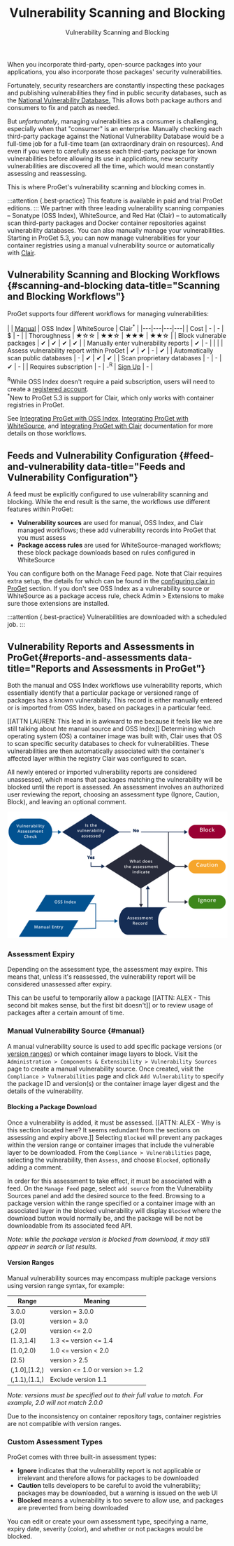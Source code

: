 ﻿---
title: Vulnerability Scanning and Blocking
subtitle: Vulnerability Scanning and Blocking
sequence: 100
keywords: proget, vulnerabilities
display-child-topics: false
show-headings-in-nav: true
---

When you incorporate third-party, open-source packages into your applications, you also incorporate those packages' security vulnerabilities.

Fortunately, security researchers are constantly inspecting these packages and publishing vulnerabilities they find in public security databases, such as the [National Vulnerability Database.](https://nvd.nist.gov/) This allows both package authors and consumers to fix and patch as needed.

But *unfortunately*, managing vulnerabilities as a consumer is challenging, especially when that "consumer" is an enterprise. Manually checking each third-party package against the National Vulnerability Database would be a full-time job for a full-time team (an extraordinary drain on resources). And even if you were to carefully assess each third-party package for known vulnerabilities before allowing its use in applications, new security vulnerabilities are discovered all the time, which would mean constantly assessing and reassessing.

This is where ProGet's vulnerability scanning and blocking comes in.

:::attention {.best-practice}
This feature is available in paid and trial ProGet editions.
:::
We partner with three leading vulnerability scanning companies – Sonatype (OSS Index), WhiteSource, and Red Hat (Clair)  – to automatically scan third-party packages and Docker container repositories against vulnerability databases. You can also manually manage your vulnerabilities. Starting in ProGet 5.3, you can now manage vulnerabilities for your container registries using a manual vulnerability source or automatically with [Clair](/docs/proget/compliance/clair).

## Vulnerability Scanning and Blocking Workflows {#scanning-and-blocking data-title="Scanning and Blocking Workflows"}

ProGet supports four different workflows for managing vulnerabilities:

|  | [Manual](#manual) | OSS Index | WhiteSource | Clair<sup>*</sup> |
|---|---|---|---|
| Cost                                      | - | - | $ | - |
| Thoroughness                              | ★☆☆ | ★★☆ | ★★★ | ★★☆ |
| Block vulnerable packages                 | ✔ | ✔ | ✔ | ✔ |
| Manually enter vulnerability reports      | ✔ | -  |   | |
| Assess vulnerability report within ProGet | ✔ | ✔ | - | ✔ |
| Automatically scan public databases       | - | ✔ | ✔ | ✔ |
| Scan proprietary databases                | - | - | ✔ | - |
| Requires subscription                     | - | -<sup>R</sup> | [Sign Up](https://www.whitesourcesoftware.com/trial3/)  | - |


<sup>R</sup>While OSS Index doesn't require a paid subscription, users will need to create a [registered account](https://ossindex.sonatype.org/ ).<br/>
<sup>*</sup>New to ProGet 5.3 is support for Clair, which only works with container registries in ProGet.

See [Integrating ProGet with OSS Index](/docs/proget/compliance/vulnerabilities/vor), [Integrating ProGet with WhiteSource](/docs/proget/compliance/whitesource), and [Integrating ProGet with Clair](/docs/proget/compliance/clair) documentation for more details on those workflows.


## Feeds and Vulnerability Configuration {#feed-and-vulnerability data-title="Feeds and Vulnerability Configuration"}

A feed must be explicitly configured to use vulnerability scanning and blocking. While the end result is the same, the workflows use different features within ProGet:

*   **Vulnerability sources** are used for manual, OSS Index, and Clair managed workflows; these add vulnerability records into ProGet that you must assess
*   **Package access rules** are used for WhiteSource-managed workflows; these block package downloads based on rules configured in WhiteSource

You can configure both on the Manage Feed page. Note that Clair requires extra setup, the details for which can be found in the [configuring clair in ProGet](/docs/proget/compliance/clair#configureproget) section. If you don't see OSS Index as a vulnerability source or WhiteSource as a package access rule, check Admin > Extensions to make sure those extensions are installed.

:::attention {.best-practice}
Vulnerabilities are downloaded with a scheduled job. 
:::

## Vulnerability Reports and Assessments in ProGet{#reports-and-assessments data-title="Reports and Assessments in ProGet"}

Both the manual and OSS Index workflows use vulnerability reports, which essentially identify that a particular package or versioned range of packages has a known vulnerability. This record is either manually entered or is imported from OSS Index, based on packages in a particular feed.

[[ATTN LAUREN:  This lead in is awkward to me because it feels like we are still talking about hte manual source and OSS Index]] Determining which operating system (OS) a container image was built with, Clair uses that OS to scan specific security databases to check for vulnerabilities. These vulnerabilities are then automatically associated with the container's affected layer within the registry Clair was configured to scan.

All newly entered or imported vulnerability reports are considered unassessed, which means that packages matching the vulnerability will be blocked until the report is assessed. An assessment involves an authorized user reviewing the report, choosing an assessment type (Ignore, Caution, Block), and leaving an optional comment.

![Assessment workflow](/resources/documentation/proget/assess-workflow.svg)

### Assessment Expiry

Depending on the assessment type, the assessment may expire. This means that, unless it's reassessed, the vulnerability report will be considered unassessed after expiry.

This can be useful to temporarily allow a package [[ATTN: ALEX - This second bit makes sense, but the first bit doesn't]] or to review usage of packages after a certain amount of time.

### Manual Vulnerability Source {#manual}

A manual vulnerability source is used to add specific package versions (or [version ranges](#version-ranges)) or which container image layers to block. Visit the `Administration > Components & Extensibility > Vulnerability Sources` page to create a manual vulnerability source. Once created, visit the `Compliance > Vulnerabilities` page and click `Add Vulnerability` to specify the package ID and version(s) or the container image layer digest and the details of the vulnerability.

#### Blocking a Package Download

Once a vulnerability is added, it must be assessed. [[ATTN: ALEX - Why is this section located here? It seems redundant from the sections on assessing and expiry above.]] Selecting `Blocked` will prevent any packages within the version range or container images that include the vulnerable layer to be downloaded. From the `Compliance > Vulnerabilities` page, selecting the vulnerability, then `Assess`, and choose `Blocked`, optionally adding a comment.

In order for this assessment to take effect, it must be associated with a feed. On the `Manage Feed` page, select `add source` from the Vulnerability Sources panel and add the desired source to the feed. Browsing to a package version within the range specified or a container image with an associated layer in the blocked vulnerability will display `Blocked` where the download button would normally be, and the package will be not be downloadable from its associated feed API.

_Note: while the package version is blocked from download, it may still appear in search or list results._

#### Version Ranges 

Manual vulnerability sources may encompass multiple package versions using version range syntax, for example:

| Range         | Meaning                                       |
|---            |---                                            |
| 3.0.0	        | version = 3.0.0                               |
| [3.0]     	| version = 3.0                                 |
| (,2.0]	    | version <= 2.0                                |
| [1.3,1.4]	    | 1.3 <= version <= 1.4                         |
| [1.0,2.0)     | 1.0 <= version < 2.0                          |
| [2.5)         | version > 2.5                                 |
| (,1.0],[1.2,)	| version <= 1.0 or version >= 1.2              |
| (,1.1),(1.1,)	| Exclude version 1.1                           |

_Note: versions must be specified out to their full value to match. For example, 2.0 will *not* match 2.0.0_

Due to the inconsistency on container repository tags, container registries are not compatible with version ranges.

### Custom Assessment Types

ProGet comes with three built-in assessment types:

*   **Ignore** indicates that the vulnerability report is not applicable or irrelevant and therefore allows for packages to be downloaded
*   **Caution** tells developers to be careful to avoid the vulnerability; packages may be downloaded, but a warning is issued on the web UI
*   **Blocked** means a vulnerability is too severe to allow use, and packages are prevented from being downloaded

You can edit or create your own assessment type, specifying a name, expiry date, severity (color), and whether or not packages would be blocked.
